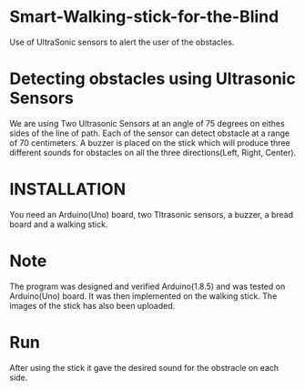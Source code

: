 # Smart-Walking-stick-for-the-Blind
Use of UltraSonic sensors to alert the user of the obstacles.

# Detecting obstacles using Ultrasonic Sensors
We are using Two Ultrasonic Sensors at an angle of 75 degrees on eithes sides of the line of path. Each of the sensor can detect obstacle at a range of 70 centimeters. A buzzer is placed on the stick which will produce three different sounds for obstacles on all the three directions(Left, Right, Center).

# INSTALLATION
You need an Arduino(Uno) board, two Tltrasonic sensors, a buzzer, a bread board and a walking stick.

# Note
The program was designed and verified Arduino(1.8.5) and was tested on Arduino(Uno) board. It was then implemented on the walking stick. The images of the stick has also been uploaded.

# Run
After using the stick it gave the desired sound for the obstracle on each side.
